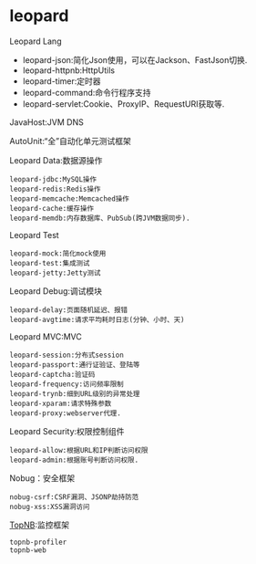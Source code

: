 # leopard

Leopard Lang

* leopard-json:简化Json使用，可以在Jackson、FastJson切换.
* leopard-httpnb:HttpUtils
* leopard-timer:定时器
* leopard-command:命令行程序支持
* leopard-servlet:Cookie、ProxyIP、RequestURI获取等.
	
JavaHost:JVM DNS

AutoUnit:“全”自动化单元测试框架

Leopard Data:数据源操作

	leopard-jdbc:MySQL操作
	leopard-redis:Redis操作
	leopard-memcache:Memcached操作
	leopard-cache:缓存操作
	leopard-memdb:内存数据库、PubSub(跨JVM数据同步).
	
Leopard Test

	leopard-mock:简化mock使用
	leopard-test:集成测试
	leopard-jetty:Jetty测试
	
Leopard Debug:调试模块

	leopard-delay:页面随机延迟、报错
	leopard-avgtime:请求平均耗时日志(分钟、小时、天)
	
Leopard MVC:MVC

	leopard-session:分布式session
	leopard-passport:通行证验证、登陆等
	leopard-captcha:验证码
	leopard-frequency:访问频率限制 
	leopard-trynb:细到URL级别的异常处理
	leopard-xparam:请求特殊参数
	leopard-proxy:webserver代理.
	
Leopard Security:权限控制组件

	leopard-allow:根据URL和IP判断访问权限
	leopard-admin:根据账号判断访问权限.
	
Nobug：安全框架

	nobug-csrf:CSRF漏洞、JSONP劫持防范
	nobug-xss:XSS漏洞访问

[TopNB](http://github.com/tanhaichao/topnb):监控框架

	topnb-profiler
	topnb-web
